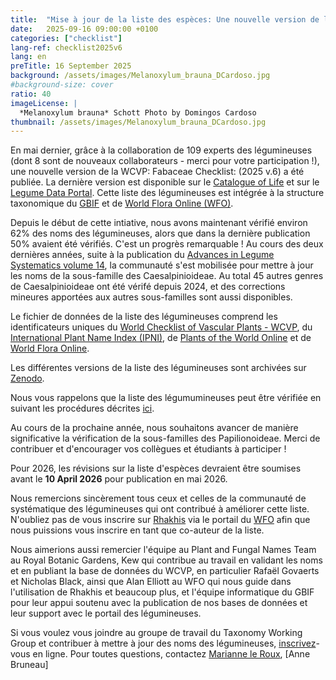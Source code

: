 ```yaml
---
title:  "Mise à jour de la liste des espèces: Une nouvelle version de la liste des légumineuses (2025v.6)  publiée sur Zenodo"
date:   2025-09-16 09:00:00 +0100
categories: ["checklist"]
lang-ref: checklist2025v6
lang: en
preTitle: 16 September 2025
background: /assets/images/Melanoxylum_brauna_DCardoso.jpg
#background-size: cover
ratio: 40
imageLicense: |
  *Melanoxylum brauna* Schott Photo by Domingos Cardoso
thumbnail: /assets/images/Melanoxylum_brauna_DCardoso.jpg
---
```


En mai dernier, grâce à la collaboration de 109 experts des légumineuses (dont 8 sont de nouveaux collaborateurs - merci pour votre participation !), une nouvelle version de la WCVP: Fabaceae Checklist: (2025 v.6) a été publiée. La dernière version est disponible sur le [Catalogue of Life](https://www.checklistbank.org/) et sur le [Legume Data Portal](https://www.legumedata.org/). Cette liste des légumineuses est intégrée à la structure taxonomique du [GBIF](https://www.gbif.org/) et de [World Flora Online (WFO)](https://www.worldfloraonline.org/).

Depuis le début de cette intiative, nous avons maintenant vérifié environ 62% des noms des légumineuses, alors que dans la dernière publication 50% avaient été vérifiés. C'est un progrès remarquable ! Au cours des deux dernières années, suite à la publication du [Advances in Legume Systematics volume 14](https://phytokeys.pensoft.net/article/101716/), la communauté s'est mobilisée pour mettre à jour les noms de la sous-famille des Caesalpinioideae. Au total 45 autres genres de Caesalpinioideae  ont été vérifé depuis 2024, et des corrections mineures apportées aux autres sous-familles sont aussi disponibles. 

Le fichier de données de la liste des légumineuses comprend les identificateurs uniques du [World Checklist of Vascular Plants - WCVP](https://powo.science.kew.org/), du [International Plant Name Index (IPNI)](https://www.ipni.org/), de [Plants of the World Online](https://powo.science.kew.org/) et de [World Flora Online](https://www.worldfloraonline.org/).

Les différentes versions de la liste des légumineuses sont archivées sur [Zenodo](https://zenodo.org/records/16893166).

Nous vous rappelons que la liste des légumumineuses peut être vérifiée en suivant les procédures décrites [ici](https://www.legumedata.org/post/2024/taxonomychecklistprocedures/). 

Au cours de la prochaine année, nous souhaitons avancer de manière significative la vérification de la sous-familles des Papilionoideae. Merci de contribuer et d'encourager vos collègues et étudiants à participer !

Pour 2026, les révisions sur la liste d'espèces devraient être soumises avant le  **10 April 2026** pour publication en mai 2026.

Nous remercions sincèrement tous ceux et celles de la communauté de systématique des légumineuses qui ont contribué à améliorer cette liste. N'oubliez pas de vous inscrire sur [Rhakhis](https://list.worldfloraonline.org/rhakhis/ui/index.html) via le portail du [WFO](https://www.worldfloraonline.org/) afin que nous puissions vous inscrire en tant que co-auteur de la liste. 

Nous aimerions aussi remercier l'équipe au Plant and Fungal Names Team au Royal Botanic Gardens, Kew qui contribue au travail en validant les noms et en publiant la base de données du WCVP, en particulier Rafaël Govaerts et Nicholas Black, ainsi que Alan Elliott au WFO qui nous guide dans l'utilisation de Rhakhis et beaucoup plus, et l'équipe informatique du GBIF pour leur appui soutenu avec la publication de nos bases de données et leur support avec le portail des légumineuses.  

Si vous voulez vous joindre au groupe de travail du Taxonomy Working Group et contribuer à mettre à jour des noms des légumineuses, [inscrivez](https://docs.google.com/forms/d/e/1FAIpQLSfCrUgmzIEgNBM6snTl_cTQhiiRloPlUQ0kon2Lj-KIoCY_nA/viewform)-vous en ligne. Pour toutes questions, contactez [Marianne le Roux](mailto:m.leroux@sanbi.org.za), [Anne Bruneau]
